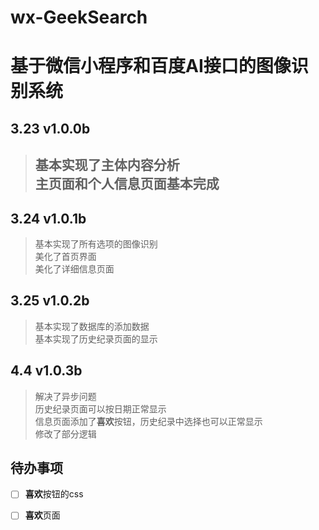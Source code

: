 # wx-GeekSearch
基于微信小程序和百度AI接口的图像识别系统
====

3.23 v1.0.0b
---
>## 基本实现了主体内容分析<br>主页面和个人信息页面基本完成

3.24 v1.0.1b
---

> 基本实现了所有选项的图像识别<br>美化了首页界面<br>美化了详细信息页面

3.25 v1.0.2b
---
> 基本实现了数据库的添加数据<br>基本实现了历史纪录页面的显示

4.4 v1.0.3b
---
> 解决了异步问题<br>历史纪录页面可以按日期正常显示<br>信息页面添加了**喜欢**按钮，历史纪录中选择也可以正常显示<br>修改了部分逻辑

待办事项
---
- [ ] **喜欢**按钮的css
- [ ] **喜欢**页面

